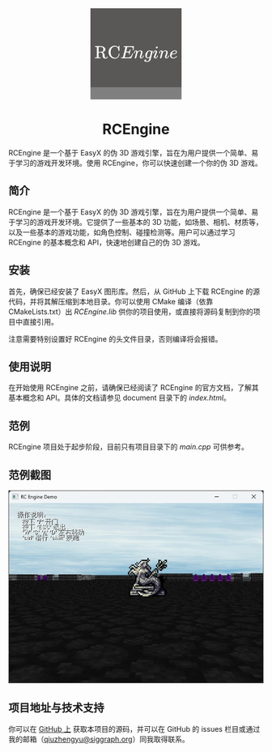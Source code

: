 <div align="center">

<img src="./readme/RCEngine.png">

<h1> RCEngine</h1>

</div>

RCEngine 是一个基于 EasyX 的伪 3D 游戏引擎，旨在为用户提供一个简单、易于学习的游戏开发环境。使用 RCEngine，你可以快速创建一个你的伪 3D 游戏。

## 简介

RCEngine 是一个基于 EasyX 的伪 3D 游戏引擎，旨在为用户提供一个简单、易于学习的游戏开发环境。它提供了一些基本的 3D 功能，如场景、相机、材质等，以及一些基本的游戏功能，如角色控制、碰撞检测等。用户可以通过学习 RCEngine 的基本概念和 API，快速地创建自己的伪 3D 游戏。

## 安装

首先，确保已经安装了 EasyX 图形库。然后，从 GitHub 上下载 RCEngine 的源代码，并将其解压缩到本地目录。你可以使用 CMake 编译（依靠 CMakeLists.txt）出 *RCEngine.lib* 供你的项目使用，或直接将源码复制到你的项目中直接引用。

注意需要特别设置好 RCEngine 的头文件目录，否则编译将会报错。

## 使用说明

在开始使用 RCEngine 之前，请确保已经阅读了 RCEngine 的官方文档，了解其基本概念和 API。具体的文档请参见 document 目录下的 *index.html*。

## 范例

RCEngine 项目处于起步阶段，目前只有项目目录下的 *main.cpp* 可供参考。

## 范例截图

![](./readme/capture.png)

## 项目地址与技术支持

你可以在 [GitHub 上](https://github.com/FSMargoo/RCEngine) 获取本项目的源码，并可以在 GitHub 的 issues 栏目或通过我的邮箱（qiuzhengyu@siggraph.org）同我取得联系。
